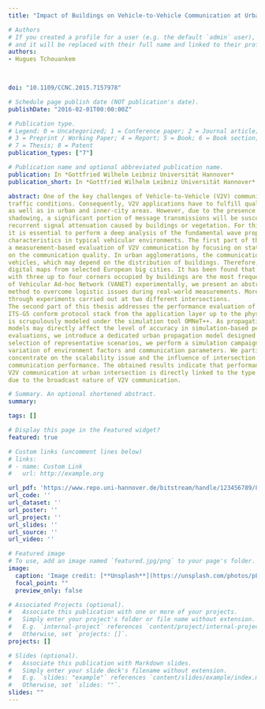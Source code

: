 ```yaml
---
title: "Impact of Buildings on Vehicle-to-Vehicle Communication at Urban Intersections"

# Authors
# If you created a profile for a user (e.g. the default `admin` user), write the username (folder name) here 
# and it will be replaced with their full name and linked to their profile.
authors:
- Hugues Tchouankem


 
doi: "10.1109/CCNC.2015.7157978"

# Schedule page publish date (NOT publication's date).
publishDate: "2016-02-01T00:00:00Z"

# Publication type.
# Legend: 0 = Uncategorized; 1 = Conference paper; 2 = Journal article;
# 3 = Preprint / Working Paper; 4 = Report; 5 = Book; 6 = Book section;
# 7 = Thesis; 8 = Patent
publication_types: ["7"]

# Publication name and optional abbreviated publication name.
publication: In *Gottfried Wilhelm Leibniz Universität Hannover*
publication_short: In *Gottfried Wilhelm Leibniz Universität Hannover*

abstract: One of the key challenges of Vehicle-to-Vehicle (V2V) communication is to ensure a reliable information exchange in such a way that a cooperative awareness between vehicles is permanently established, regardless of the considered environment and
traffic conditions. Consequently, V2V applications have to fulfill quality requirements in order to help drivers in critical situations on rural and motorway roads,
as well as in urban and inner-city areas. However, due to the presence of radio
shadowing, a significant portion of message transmissions will be susceptible to
recurrent signal attenuation caused by buildings or vegetation. For this purpose,
it is essential to perform a deep analysis of the fundamental wave propagation
characteristics in typical vehicular environments. The first part of this thesis covers
a measurement-based evaluation of V2V communication by focusing on stationary radio shadowing at urban intersections. Hereby, we examine, based on several measurement campaigns, the impact of building and vegetation obstructions
on the communication quality. In urban agglomerations, the communication performance is directly associated to availability of a constant line of sight between
vehicles, which may depend on the distribution of buildings. Therefore, we provided an in-depth analysis and characterization of urban intersections based on
digital maps from selected European big cities. It has been found that intersections
with three up to four corners occupied by buildings are the most frequent. In addition, while the related work did not sufficiently address the scalability problem
of Vehicular Ad-hoc Network (VANET) experimentally, we present an abstraction
method to overcome logistic issues during real-world measurements. More particularly, we evaluate the impact of buildings on the severity of co-channel interference
through experiments carried out at two different intersections.
The second part of this thesis addresses the performance evaluation of V2V communication at urban intersections by analyzing the influence of building shadowing and penetration rates. Since the evaluation is performed by means of simulation, we propose a hybrid simulation platform composed of a network simulator and a road traffic simulator. To ensure applicability of simulation results, an
ITS-G5 conform protocol stack from the application layer up to the physical layer
is scrupulously modeled under the simulation tool OMNeT++. As propagation
models may directly affect the level of accuracy in simulation-based performance
evaluations, we introduce a dedicated urban propagation model designed to reflect radio propagation on urban environments in a realistic way. After a careful
selection of representative scenarios, we perform a simulation campaign under
variation of environment factors and communication parameters. We particularly
concentrate on the scalability issue and the influence of intersection type on the
communication performance. The obtained results indicate that performance of
V2V communication at urban intersection is directly linked to the type of the intersection, and packet collisions are mainly caused by the channel access mechanism
due to the broadcast nature of V2V communication.

# Summary. An optional shortened abstract.
summary: 

tags: []

# Display this page in the Featured widget?
featured: true

# Custom links (uncomment lines below)
# links:
# - name: Custom Link
#   url: http://example.org

url_pdf: 'https://www.repo.uni-hannover.de/bitstream/handle/123456789/8927/847413535.pdf?sequence=1'
url_code: ''
url_dataset: ''
url_poster: ''
url_project: ''
url_slides: ''
url_source: ''
url_video: ''

# Featured image
# To use, add an image named `featured.jpg/png` to your page's folder. 
image:
  caption: 'Image credit: [**Unsplash**](https://unsplash.com/photos/pLCdAaMFLTE)'
  focal_point: ""
  preview_only: false

# Associated Projects (optional).
#   Associate this publication with one or more of your projects.
#   Simply enter your project's folder or file name without extension.
#   E.g. `internal-project` references `content/project/internal-project/index.md`.
#   Otherwise, set `projects: []`.
projects: []

# Slides (optional).
#   Associate this publication with Markdown slides.
#   Simply enter your slide deck's filename without extension.
#   E.g. `slides: "example"` references `content/slides/example/index.md`.
#   Otherwise, set `slides: ""`.
slides: ""
---
```

